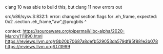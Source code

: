 clang 10 was able to build this, but clang 11 now errors out

src/x86/sysv.S:832:1: error: changed section flags for .eh_frame, expected: 0x2
.section .eh_frame,"aw",@progbits
^

context:
 https://sourceware.org/pipermail/libc-alpha/2020-March/111890.html
 https://reviews.llvm.org/rGb20b70687a8defb529053da579df95f881e3b078
 https://reviews.llvm.org/D73999
